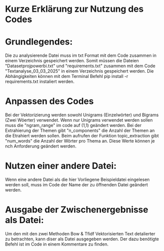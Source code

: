 # Kurze Erklärung zur Nutzung des Codes


# Grundlegendes:
Die zu analysierende Datei muss im txt Format mit dem Code zusammen in einem Verzeichnis gespeichert werden.
Somit müssen die Dateien "Datasetprojpowerbi.txt" und "requirements.txt" zusammen mit dem Code "Textanalyse_03_03_2025" in einem Verzeichnis gespeichert werden.
Die Abhängigkeiten können mit dem Terminal Befehl pip install -r requirements.txt  instaliert werden.

# Anpassen des Codes
Bei der Vektorizierung werden sowohl Unigrams (Einzelwörter) und Bigrams (Zwei Wöerter) verwendet. Wenn nur Unigrams verwendet werden sollen muss die "ngram_range" im code auf (1,1) geändert werden.
Bei der Extrahierung der Themen gibt "n_components" die Anzahl der Themen an die Etrahiert werden sollen.
Beim aufrufen der Funktion topic_extraction gibt "num_words" die Anzahl der Wörter pro Thema an.
Diese Werte können je nch Anforderung geändert werden.

# Nutzen einer andere Datei:
Wenn eine andere Datei als die hier Vorliegene Beispieldatei eingelesen werden soll, muss im Code der Name der zu öffnenden Datei geändert werden.

# Ausgabe der Zwischenergebnisse als Datei:
Um den mit den zwei Methoden Bow & Tfidf Vektorisierten Text detalierter zu betrachten, kann diser als Datei ausgegeben werden. Der dazu benötigte Befehl ist im Code in einem Kommentare zu finden.



